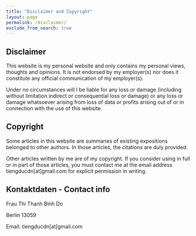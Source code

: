 ```yaml
---
title: "Disclaimer and Copyright"
layout: page
permalink: /disclaimer/
exclude_from_search: true
---
```


## Disclaimer
This website is my personal website and only contains my personal views, thoughts and opinions. It is not endorsed by my employer(s) nor does it constitute any official communication of
my employer(s).

Under no circumstances will I be liable for any loss or damage (including without limitation indirect or consequential loss or damage) or any loss or damage whatsoever arising from loss of data or profits arising out of or in connection with the use of this website.

## Copyright
Some articles in this website are summaries of existing expositions belonged to other authors. In those articles, the citations are duly provided.

Other articles written by me are of my copyright. If you consider using in full or in part of those articles, you 
must contact me at the email address tiengducdn[at]gmail.com for explicit permission in writing.

## Kontaktdaten - Contact info

Frau Thi Thanh Binh Do

Berlin 13059

Email: tiengducdn[at]gmail.com